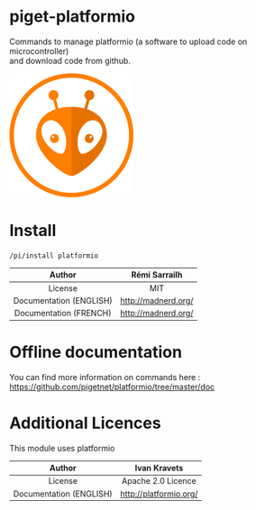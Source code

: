 # piget-platformio
Commands to manage platformio (a software to upload code on microcontroller)   
and download code from github.

![Logo](https://raw.githubusercontent.com/pigetnet/platformio/master/doc/logo.png)

# Install 
````
/pi/install platformio
````

|Author                 |Rémi Sarrailh                       |
|:---------------------:|:----------------------------------:|
|License                | MIT                                |
|Documentation (ENGLISH)| http://madnerd.org/                |
|Documentation (FRENCH) | http://madnerd.org/                |

# Offline documentation
You can find more information on commands here :
https://github.com/pigetnet/platformio/tree/master/doc

# Additional Licences
This module uses platformio

|Author                 |Ivan Kravets                        |
|:---------------------:|:----------------------------------:|
|License                |Apache 2.0 Licence                  |
|Documentation (ENGLISH)|http://platformio.org/       |

